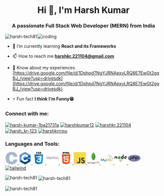 <h1 align="center">Hi 👋, I'm Harsh Kumar</h1>
<h3 align="center">A passionate Full Stack Web Developer (MERN) from India</h3>

<img align="right" alt="coding" width="400" src="https://user-images.githubusercontent.com/55389276/140866485-8fb1c876-9a8f-4d6a-98dc-08c4981eaf70.gif">

<p align="left"> <img src="https://komarev.com/ghpvc/?username=harsh-tech81&label=Profile%20views&color=0e75b6&style=flat" alt="harsh-tech81" /> </p>

- 🌱 I’m currently learning **React and its Frameworks**

- 📫 How to reach me **harshkr.221104@gmail.com**

- 📄 Know about my experiences [https://drive.google.com/file/d/1Dphpd7NgYJRNApxvLRQ8E7EwGt2gqBJ_/view?usp=drivesdk](https://drive.google.com/file/d/1Dphpd7NgYJRNApxvLRQ8E7EwGt2gqBJ_/view?usp=drivesdk)

- ⚡ Fun fact **I think I'm Funny😁**

<h3 align="left">Connect with me:</h3>
<p align="left">
<a href="https://linkedin.com/in/harsh-kumar-1ba21731a" target="blank"><img align="center" src="https://raw.githubusercontent.com/rahuldkjain/github-profile-readme-generator/master/src/images/icons/Social/linked-in-alt.svg" alt="harsh-kumar-1ba21731a" height="30" width="40" /></a>
<a href="https://www.codechef.com/users/harshkumar12" target="blank"><img align="center" src="https://cdn.jsdelivr.net/npm/simple-icons@3.1.0/icons/codechef.svg" alt="harshkumar12" height="30" width="40" /></a>
<a href="https://codeforces.com/profile/harshkr.221104" target="blank"><img align="center" src="https://raw.githubusercontent.com/rahuldkjain/github-profile-readme-generator/master/src/images/icons/Social/codeforces.svg" alt="harshkr.221104" height="30" width="40" /></a>
<a href="https://www.leetcode.com/harsh_kr-123" target="blank"><img align="center" src="https://raw.githubusercontent.com/rahuldkjain/github-profile-readme-generator/master/src/images/icons/Social/leet-code.svg" alt="harsh_kr-123" height="30" width="40" /></a>
<a href="https://auth.geeksforgeeks.org/user/harshkrrrpu" target="blank"><img align="center" src="https://raw.githubusercontent.com/rahuldkjain/github-profile-readme-generator/master/src/images/icons/Social/geeks-for-geeks.svg" alt="harshkrrrpu" height="30" width="40" /></a>
</p>

<h3 align="left">Languages and Tools:</h3>
<p align="left"> <a href="https://www.cprogramming.com/" target="_blank" rel="noreferrer"> <img src="https://raw.githubusercontent.com/devicons/devicon/master/icons/c/c-original.svg" alt="c" width="40" height="40"/> </a> <a href="https://www.w3schools.com/cpp/" target="_blank" rel="noreferrer"> <img src="https://raw.githubusercontent.com/devicons/devicon/master/icons/cplusplus/cplusplus-original.svg" alt="cplusplus" width="40" height="40"/> </a> <a href="https://www.w3schools.com/css/" target="_blank" rel="noreferrer"> <img src="https://raw.githubusercontent.com/devicons/devicon/master/icons/css3/css3-original-wordmark.svg" alt="css3" width="40" height="40"/> </a> <a href="https://expressjs.com" target="_blank" rel="noreferrer"> <img src="https://raw.githubusercontent.com/devicons/devicon/master/icons/express/express-original-wordmark.svg" alt="express" width="40" height="40"/> </a> <a href="https://www.w3.org/html/" target="_blank" rel="noreferrer"> <img src="https://raw.githubusercontent.com/devicons/devicon/master/icons/html5/html5-original-wordmark.svg" alt="html5" width="40" height="40"/> </a> <a href="https://developer.mozilla.org/en-US/docs/Web/JavaScript" target="_blank" rel="noreferrer"> <img src="https://raw.githubusercontent.com/devicons/devicon/master/icons/javascript/javascript-original.svg" alt="javascript" width="40" height="40"/> </a> <a href="https://www.mongodb.com/" target="_blank" rel="noreferrer"> <img src="https://raw.githubusercontent.com/devicons/devicon/master/icons/mongodb/mongodb-original-wordmark.svg" alt="mongodb" width="40" height="40"/> </a> <a href="https://www.mysql.com/" target="_blank" rel="noreferrer"> <img src="https://raw.githubusercontent.com/devicons/devicon/master/icons/mysql/mysql-original-wordmark.svg" alt="mysql" width="40" height="40"/> </a> <a href="https://nodejs.org" target="_blank" rel="noreferrer"> <img src="https://raw.githubusercontent.com/devicons/devicon/master/icons/nodejs/nodejs-original-wordmark.svg" alt="nodejs" width="40" height="40"/> </a> <a href="https://www.php.net" target="_blank" rel="noreferrer"> <img src="https://raw.githubusercontent.com/devicons/devicon/master/icons/php/php-original.svg" alt="php" width="40" height="40"/> </a> <a href="https://tailwindcss.com/" target="_blank" rel="noreferrer"> <img src="https://www.vectorlogo.zone/logos/tailwindcss/tailwindcss-icon.svg" alt="tailwind" width="40" height="40"/> </a> </p>

<p><img align="left" src="https://github-readme-stats.vercel.app/api/top-langs?username=harsh-tech81&show_icons=true&locale=en&layout=compact" alt="harsh-tech81" /></p>

<p>&nbsp;<img align="center" src="https://github-readme-stats.vercel.app/api?username=harsh-tech81&show_icons=true&locale=en" alt="harsh-tech81" /></p>

<p><img align="center" src="https://github-readme-streak-stats.herokuapp.com/?user=harsh-tech81&" alt="harsh-tech81" /></p>
